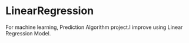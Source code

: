 # LinearRegression

For machine learning, Prediction Algorithm project.I improve using Linear Regression Model.
